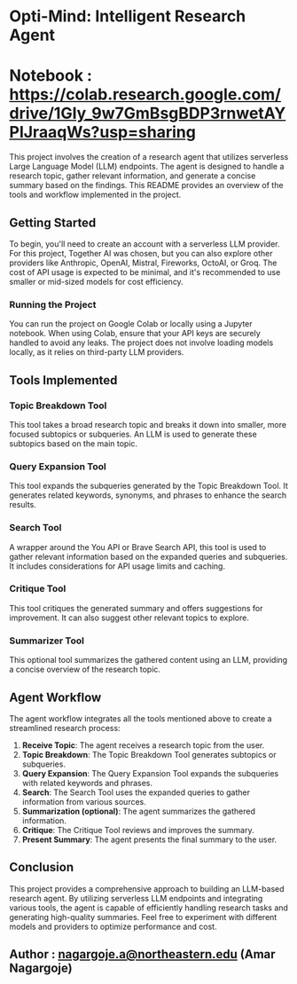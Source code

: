 # Opti-Mind: Intelligent Research Agent

# Notebook : https://colab.research.google.com/drive/1GIy_9w7GmBsgBDP3rnwetAYPIJraaqWs?usp=sharing

This project involves the creation of a research agent that utilizes serverless Large Language Model (LLM) endpoints. The agent is designed to handle a research topic, gather relevant information, and generate a concise summary based on the findings. This README provides an overview of the tools and workflow implemented in the project.

## Getting Started

To begin, you'll need to create an account with a serverless LLM provider. For this project, Together AI was chosen, but you can also explore other providers like Anthropic, OpenAI, Mistral, Fireworks, OctoAI, or Groq. The cost of API usage is expected to be minimal, and it's recommended to use smaller or mid-sized models for cost efficiency.

### Running the Project

You can run the project on Google Colab or locally using a Jupyter notebook. When using Colab, ensure that your API keys are securely handled to avoid any leaks. The project does not involve loading models locally, as it relies on third-party LLM providers.

## Tools Implemented

### Topic Breakdown Tool
This tool takes a broad research topic and breaks it down into smaller, more focused subtopics or subqueries. An LLM is used to generate these subtopics based on the main topic.

### Query Expansion Tool
This tool expands the subqueries generated by the Topic Breakdown Tool. It generates related keywords, synonyms, and phrases to enhance the search results.

### Search Tool
A wrapper around the You API or Brave Search API, this tool is used to gather relevant information based on the expanded queries and subqueries. It includes considerations for API usage limits and caching.

### Critique Tool
This tool critiques the generated summary and offers suggestions for improvement. It can also suggest other relevant topics to explore.

### Summarizer Tool
This optional tool summarizes the gathered content using an LLM, providing a concise overview of the research topic.

## Agent Workflow

The agent workflow integrates all the tools mentioned above to create a streamlined research process:

1. **Receive Topic**: The agent receives a research topic from the user.
2. **Topic Breakdown**: The Topic Breakdown Tool generates subtopics or subqueries.
3. **Query Expansion**: The Query Expansion Tool expands the subqueries with related keywords and phrases.
4. **Search**: The Search Tool uses the expanded queries to gather information from various sources.
5. **Summarization (optional)**: The agent summarizes the gathered information.
6. **Critique**: The Critique Tool reviews and improves the summary.
7. **Present Summary**: The agent presents the final summary to the user.

## Conclusion

This project provides a comprehensive approach to building an LLM-based research agent. By utilizing serverless LLM endpoints and integrating various tools, the agent is capable of efficiently handling research tasks and generating high-quality summaries. Feel free to experiment with different models and providers to optimize performance and cost.

## Author : nagargoje.a@northeastern.edu (Amar Nagargoje)

